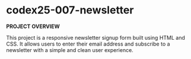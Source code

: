 # codex25-007-newsletter

**PROJECT OVERVIEW**

This project is a responsive newsletter signup form built using HTML and CSS. It allows users to enter their email address and subscribe to a newsletter with a simple and clean user experience.
